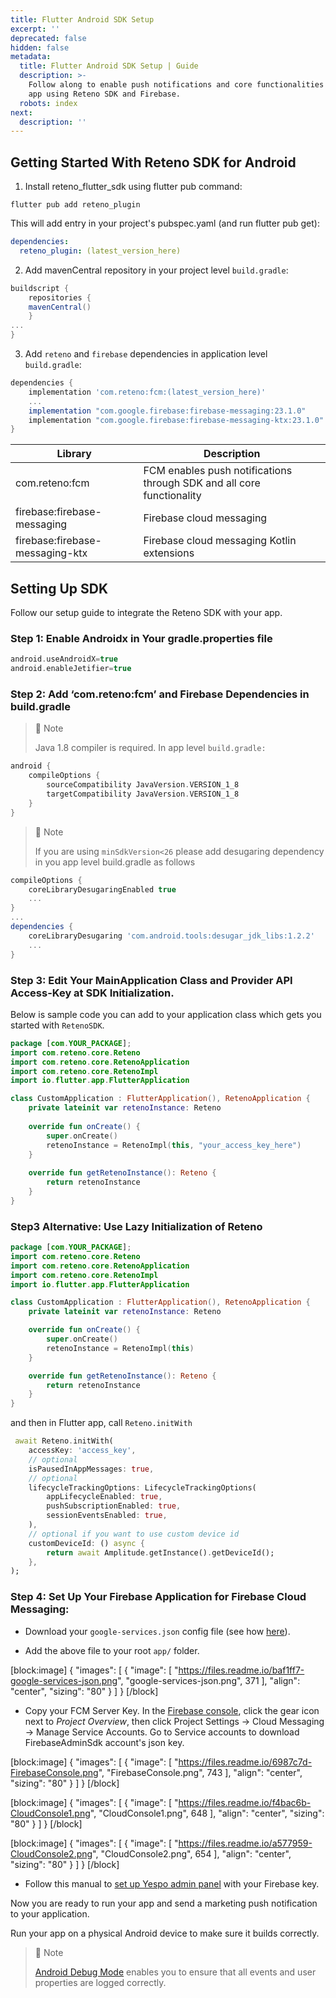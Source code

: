 ```yaml
---
title: Flutter Android SDK Setup
excerpt: ''
deprecated: false
hidden: false
metadata:
  title: Flutter Android SDK Setup | Guide
  description: >-
    Follow along to enable push notifications and core functionalities in your
    app using Reteno SDK and Firebase.
  robots: index
next:
  description: ''
---
```

## Getting Started With Reteno SDK for Android

1. Install reteno_flutter_sdk using flutter pub command:

```shell
flutter pub add reteno_plugin
```

This will add entry in your project's pubspec.yaml (and run flutter pub get):

```yaml
dependencies:
  reteno_plugin: (latest_version_here)
```

2. Add mavenCentral repository in your project level `build.gradle`:

```groovy
buildscript { 
    repositories { 
    mavenCentral() 
    } 
... 
}
```

3. Add `reteno` and `firebase` dependencies in application level `build.gradle`:

```groovy
dependencies {
    implementation 'com.reteno:fcm:(latest_version_here)'
    ...
    implementation "com.google.firebase:firebase-messaging:23.1.0"
    implementation "com.google.firebase:firebase-messaging-ktx:23.1.0"
}
```

| **Library**                     | **Description**                                                       |
| ------------------------------- | --------------------------------------------------------------------- |
| com.reteno:fcm                  | FCM enables push notifications through SDK and all core functionality |
| firebase:firebase-messaging     | Firebase cloud messaging                                              |
| firebase:firebase-messaging-ktx | Firebase cloud messaging Kotlin extensions                            |

## Setting Up SDK

Follow our setup guide to integrate the Reteno SDK with your app.

### Step 1: Enable Androidx in Your gradle.properties file

```groovy
android.useAndroidX=true
android.enableJetifier=true
```

### Step 2: Add ‘com.reteno:fcm’ and Firebase Dependencies in build.gradle

> 📘 Note
> 
> Java 1.8 compiler is required. In app level `build.gradle:`

```groovy
android {
    compileOptions {
        sourceCompatibility JavaVersion.VERSION_1_8
        targetCompatibility JavaVersion.VERSION_1_8
    }
}
```

> 📘 Note
> 
> If you are using `minSdkVersion<26` please add desugaring dependency in you app level build.gradle as follows

```groovy
compileOptions {
    coreLibraryDesugaringEnabled true
    ...
}
...
dependencies {
    coreLibraryDesugaring 'com.android.tools:desugar_jdk_libs:1.2.2'
    ...
}
```

### Step 3: Edit Your MainApplication Class and Provider API Access-Key at SDK Initialization.

Below is sample code you can add to your application class which gets you started with `RetenoSDK`.

```kotlin
package [com.YOUR_PACKAGE];
import com.reteno.core.Reteno
import com.reteno.core.RetenoApplication
import com.reteno.core.RetenoImpl
import io.flutter.app.FlutterApplication

class CustomApplication : FlutterApplication(), RetenoApplication {
    private lateinit var retenoInstance: Reteno
    
    override fun onCreate() {
        super.onCreate()
        retenoInstance = RetenoImpl(this, "your_access_key_here")
    }
    
    override fun getRetenoInstance(): Reteno {
        return retenoInstance
    }
}
```

### Step3 Alternative: Use Lazy Initialization of Reteno

```kotlin
package [com.YOUR_PACKAGE];
import com.reteno.core.Reteno
import com.reteno.core.RetenoApplication
import com.reteno.core.RetenoImpl
import io.flutter.app.FlutterApplication

class CustomApplication : FlutterApplication(), RetenoApplication {
    private lateinit var retenoInstance: Reteno

    override fun onCreate() {
        super.onCreate()
        retenoInstance = RetenoImpl(this)
    }

    override fun getRetenoInstance(): Reteno {
        return retenoInstance
    }
}
```

and then in Flutter app, call `Reteno.initWith`

```dart Dart
 await Reteno.initWith(
    accessKey: 'access_key',
    // optional
    isPausedInAppMessages: true,
    // optional
    lifecycleTrackingOptions: LifecycleTrackingOptions(
        appLifecycleEnabled: true,
        pushSubscriptionEnabled: true,
        sessionEventsEnabled: true,
    ),
    // optional if you want to use custom device id
    customDeviceId: () async {
        return await Amplitude.getInstance().getDeviceId();
    },
);
```

### Step 4:  Set Up Your Firebase Application for Firebase Cloud Messaging:

- Download your `google-services.json` config file (see how [here](https://support.google.com/firebase/answer/7015592?hl=en "{rel='nofollow'}")).

- Add the above file to your root `app/` folder.

[block:image]
{
  "images": [
    {
      "image": [
        "https://files.readme.io/baf1ff7-google-services-json.png",
        "google-services-json.png",
        371
      ],
      "align": "center",
      "sizing": "80"
    }
  ]
}
[/block]


- Copy your FCM Server Key. In the [Firebase console](https://console.firebase.google.com/ "{rel='nofollow'}"), click the gear icon next to _Project Overview_, then click Project Settings → Cloud Messaging → Manage Service Accounts. Go to Service accounts to download FirebaseAdminSdk account's json key.

[block:image]
{
  "images": [
    {
      "image": [
        "https://files.readme.io/6987c7d-FirebaseConsole.png",
        "FirebaseConsole.png",
        743
      ],
      "align": "center",
      "sizing": "80"
    }
  ]
}
[/block]


[block:image]
{
  "images": [
    {
      "image": [
        "https://files.readme.io/f4bac6b-CloudConsole1.png",
        "CloudConsole1.png",
        648
      ],
      "align": "center",
      "sizing": "80"
    }
  ]
}
[/block]


[block:image]
{
  "images": [
    {
      "image": [
        "https://files.readme.io/a577959-CloudConsole2.png",
        "CloudConsole2.png",
        654
      ],
      "align": "center",
      "sizing": "80"
    }
  ]
}
[/block]


- Follow this manual to [set up Yespo admin panel](https://docs.yespo.io/docs/connect-your-mobile-app#for-all-devices) with your Firebase key.

Now you are ready to run your app and send a marketing push notification to your application.

Run your app on a physical Android device to make sure it builds correctly.

> 📘 Note
> 
> [Android Debug Mode](https://docs.yespo.io/reference/android-debug-mode) enables you to ensure that all events and user properties are logged correctly.